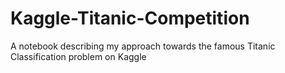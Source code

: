 # Kaggle-Titanic-Competition
A notebook describing my approach towards the famous Titanic Classification problem on Kaggle
